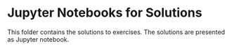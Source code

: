 Jupyter Notebooks for Solutions
===============================

This folder contains the solutions to exercises.
The solutions are presented as Jupyter notebook.